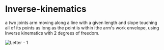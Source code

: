 # Inverse-kinematics
a two joints arm moving along a line with a given length and slope touching all of its points as long as the point is within ithe arm's work envelope, using Inverse kinematics with 2 degrees of freedom.

  ![Letter - 1](https://github.com/ramahany/Inverse-kinematics/assets/70003522/60d4422a-f270-4db3-80c5-badae2384dd7)
